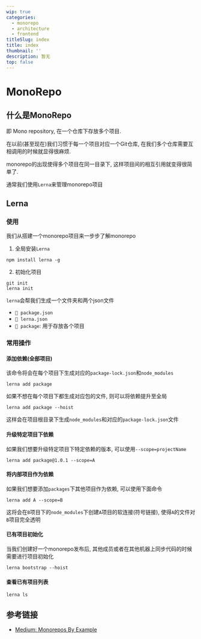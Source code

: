 ```yaml
---
wip: true
categories:
  - monorepo
  - architecture
  - frontend
titleSlug: index
title: index
thumbnail: ''
description: 暂无
top: false
---
```


# MonoRepo <Badge vif="{{ $frontmatter.wip }}" type="tip" text="WIP" vertical="middle" />

## 什么是MonoRepo

即 Mono repository, 在一个仓库下存放多个项目.

在以前(甚至现在)我们习惯于每一个项目对应一个Git仓库, 在我们多个仓库需要互相调用的时候就显得很麻烦.

monorepo的出现使得多个项目在同一目录下, 这样项目间的相互引用就变得很简单了.

通常我们使用`Lerna`来管理monorepo项目

## Lerna

### 使用

我们从搭建一个monorepo项目来一步步了解monorepo

1. 全局安装`Lerna`

```shell
npm install lerna -g
```

2. 初始化项目

```shell
git init
lerna init
```

`lerna`会帮我们生成一个文件夹和两个json文件

+ `📃 package.json`
+ `📃 lerna.json`
+ `📂 package`: 用于存放各个项目



### 常用操作

#### 添加依赖(全部项目)

该命令将会在每个项目下生成对应的`package-lock.json`和`node_modules`

```shell
lerna add package
```

如果不想在每个项目下都生成对应包的文件, 则可以将依赖提升至全局

```shell
lerna add package --hoist
```

这样会在项目根目录下生成`node_modules`和对应的`package-lock.json`文件

#### 升级特定项目下依赖

如果我们想要升级特定项目下特定依赖的版本, 可以使用`--scope=projectName`

```shell
lerna add package@1.0.1 --scope=A
```

#### 将内部项目作为依赖

如果我们想要添加`packages`下其他项目作为依赖, 可以使用下面命令

```shell
lerna add A --scope=B
```

这将会在`B`项目下的`node_modules`下创建`A`项目的软连接(符号链接), 使得`A`的文件对`B`项目完全透明

#### 已有项目初始化

当我们创建好一个monorepo发布后, 其他成员或者在其他机器上同步代码的时候需要进行项目初始化

```shell
lerna bootstrap --hoist
```

#### 查看已有项目列表

```shell
lerna ls
```







## 参考链接

+ [Medium: Monorepos By Example](https://codeburst.io/monorepos-by-example-part-1-3a883b49047e)

